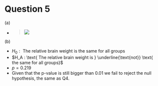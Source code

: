 # Question 5

(a)

- 
  > ![](https://lh7-rt.googleusercontent.com/docsz/AD_4nXegkyRvAH1WhpGpX1Lz0dm7taKi0L24yhUAbCHXq2fLiin-Ksqifq28vtaDeMJZDcWHwR64jKP7Ak0Q5odA0BirbXhTSmtHOS296Z-1Is6bX8VqhyQvPy9_alPxP6LQQCuYLIFPEQ?key=_VwyLlKMddU95SYPlK_KuEQP)

(b)

- $H_0 : \text{ The relative brain weight is the same for all groups}$
- $H_A : \text{ The relative brain weight is } \underline{\text{not}} \text{ the same for all groups}$
- $p = 0.219$
- Given that the p-value is still bigger than $0.01$ we fail to reject the null hypothesis, the same as Q4.
